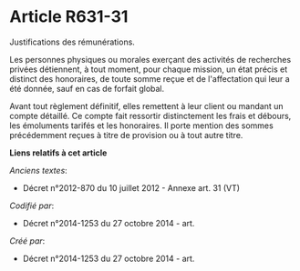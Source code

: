 # Article R631-31

Justifications des rémunérations.

Les personnes physiques ou morales exerçant des activités de recherches privées détiennent, à tout moment, pour chaque
mission, un état précis et distinct des honoraires, de toute somme reçue et de l'affectation qui leur a été donnée, sauf en
cas de forfait global.

Avant tout règlement définitif, elles remettent à leur client ou mandant un compte détaillé. Ce compte fait ressortir
distinctement les frais et débours, les émoluments tarifés et les honoraires. Il porte mention des sommes précédemment reçues
à titre de provision ou à tout autre titre.

**Liens relatifs à cet article**

_Anciens textes_:

  - Décret n°2012-870 du 10 juillet 2012 -  Annexe art. 31 (VT)

_Codifié par_:

  - Décret n°2014-1253 du 27 octobre 2014 - art.

_Créé par_:

  - Décret n°2014-1253 du 27 octobre 2014 - art.
